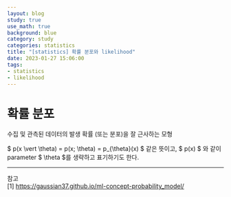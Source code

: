 ```yaml
---
layout: blog
study: true
use_math: true
background: blue
category: study
categories: statistics
title: "[statistics] 확률 분포와 likelihood"
date: 2023-01-27 15:06:00
tags:
- statistics
- likelihood
---
```


# 확률 분포

수집 및 관측된 데이터의 발생 확률 (또는 분포)을 잘 근사하는 모형

$ p(x \vert \theta) = p(x; \theta) = p_{\theta}(x) $ 같은 뜻이고, $ p(x) $  와 같이  parameter $ \theta $를 생략하고 표기하기도 한다.



---
참고  
[1] https://gaussian37.github.io/ml-concept-probability_model/